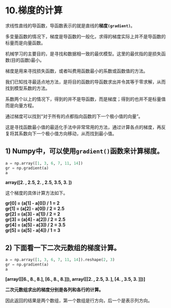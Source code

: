 



# 10.梯度的计算 #




求线性直线的导函数，导函数表示的就是直线的**梯度`(gradient)`**。

多变量函数的情况下，梯度是导函数的一般化，求得的梯度实际上并不是导函数的标量而是向量函数。

机械学习的主要目的，是寻找和数据相一致的最优模型。这里的最优指的是损失函数(目的函数)最小。

梯度是用来寻找损失函数，或者叫费用函数最小的系数或函数值的方法。

我们已知找寻最适点地方法，是将目的函数的导函数求出并令其等于零求解，从而找到模型系数的方法。

系数两个以上的情况下，得到的并不是导函数，而是梯度；得到的也并不是标量值而是向量方程。

通过梯度可以找到“对于所有的点都指向函数的下一个极小值的向量”。

这是寻找函数最小值的最适化手法中非常常用的方法，通过计算各点的梯度，再反复将其系数向下一个极小值方向移动，从而找到最小值。

## 1) Numpy中，可以使用`gradient()`函数来计算梯度。

```python
a = np.array([1, 3, 6, 7, 11, 14])
gr = np.gradient(a)
a
```
**array([2. , 2.5, 2. , 2.5, 3.5, 3. ])**
    
这个梯度的具体计算方法如下。
      
**gr[0] = (a[1] - a[0]) / 1 = 2  
gr[1] = (a[2] - a[0]) / 2 = 2.5  
gr[2] = (a[3] - a[1]) / 2 = 2  
gr[3] = (a[4] - a[2]) / 2 = 2.5  
gr[4] = (a[5] - a[3]) / 2 = 3.5  
gr[5] = (a[5] - a[4]) / 1 = 3**
      
## 2) 下面看一下二次元数组的梯度计算。

```python
a = np.array([1, 3, 6, 7, 11, 14]).reshape(2, 3)
gr = np.gradient(a)
a
```
**[array([[6., 8., 8.],
        [6., 8., 8.]]), array([[2. , 2.5, 3. ],
        [4. , 3.5, 3. ]])]**
                            
**二次元数组求出的梯度分别是各列和各行的计算。**

因此返回的结果是两个数组，第一个数组是行方向，后一个是表示列方向。
  
    
    
    
    
